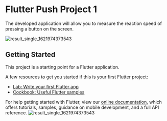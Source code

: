 # Flutter Push Project 1

The developed application will allow you to measure the reaction speed of pressing a button on the screen.

![result_single_1621974373543](https://user-images.githubusercontent.com/95691597/149560324-0a4fdf25-2c63-4cbd-93eb-c1500c794b74.gif)



## Getting Started

This project is a starting point for a Flutter application.

A few resources to get you started if this is your first Flutter project:

- [Lab: Write your first Flutter app](https://flutter.dev/docs/get-started/codelab)
- [Cookbook: Useful Flutter samples](https://flutter.dev/docs/cookbook)

For help getting started with Flutter, view our
[online documentation](https://flutter.dev/docs), which offers tutorials,
samples, guidance on mobile development, and a full API reference.
![result_single_1621974373543](https://user-images.githubusercontent.com/95691597/149560324-0a4fdf25-2c63-4cbd-93eb-c1500c794b74.gif)
